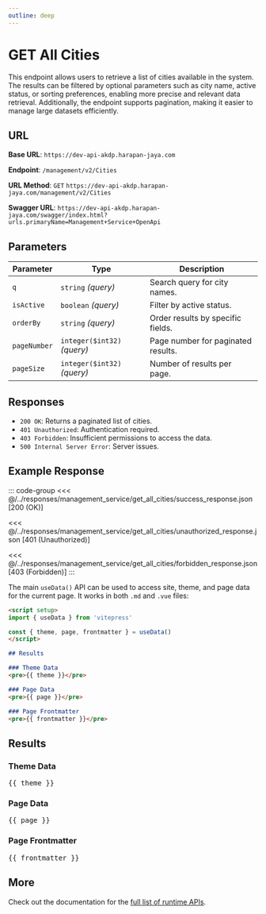 ```yaml
---
outline: deep
---
```


# GET All Cities

This endpoint allows users to retrieve a list of cities available in the system. The results can be filtered by optional parameters such as city name, active status, or sorting preferences, enabling more precise and relevant data retrieval. Additionally, the endpoint supports pagination, making it easier to manage large datasets efficiently.

## URL

**Base URL**: `https://dev-api-akdp.harapan-jaya.com`

**Endpoint**: `/management/v2/Cities`

**URL Method**: `GET` `https://dev-api-akdp.harapan-jaya.com/management/v2/Cities`

**Swagger URL**: `https://dev-api-akdp.harapan-jaya.com/swagger/index.html?urls.primaryName=Management+Service+OpenApi`

## Parameters

| **Parameter**    | **Type**                      | **Description**                      |
|------------------|-------------------------------|--------------------------------------|
| `q`              | `string` _(query)_            | Search query for city names.         |
| `isActive`       | `boolean` _(query)_           | Filter by active status.             |
| `orderBy`        | `string` _(query)_            | Order results by specific fields.    |
| `pageNumber`     | `integer($int32)` _(query)_   | Page number for paginated results.   |
| `pageSize`       | `integer($int32)` _(query)_   | Number of results per page.          |

## Responses

- `200 OK`: Returns a paginated list of cities.
- `401 Unauthorized`: Authentication required.
- `403 Forbidden`: Insufficient permissions to access the data.
- `500 Internal Server Error`: Server issues.

## Example Response

::: code-group
<<< @/../responses/management_service/get_all_cities/success_response.json [200 (OK)]

<<< @/../responses/management_service/get_all_cities/unauthorized_response.json [401 (Unauthorized)]

<<< @/../responses/management_service/get_all_cities/forbidden_response.json [403 (Forbidden)]
:::

The main `useData()` API can be used to access site, theme, and page data for the current page. It works in both `.md` and `.vue` files:

```md
<script setup>
import { useData } from 'vitepress'

const { theme, page, frontmatter } = useData()
</script>

## Results

### Theme Data
<pre>{{ theme }}</pre>

### Page Data
<pre>{{ page }}</pre>

### Page Frontmatter
<pre>{{ frontmatter }}</pre>
```

<script setup>
    import { useData } from 'vitepress'

    const { site, theme, page, frontmatter } = useData()
</script>

## Results

### Theme Data

<pre>{{ theme }}</pre>

### Page Data

<pre>{{ page }}</pre>

### Page Frontmatter

<pre>{{ frontmatter }}</pre>

## More

Check out the documentation for the [full list of runtime APIs](https://vitepress.dev/reference/runtime-api#usedata).
